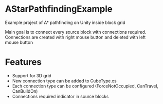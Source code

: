# AStarPathfindingExample
Example project of A* pathfinding on Unity inside block grid

Main goal is to connect every source block with connections required.   
Connections are created with right mouse button and deleted with left mouse button   

# Features
- Support for 3D grid
- New connection type can be added to CubeType.cs
- Each connection type can be configured (ForceNotOccupied, CanTravel, CanBuildOn)
- Connections required indicator in source blocks

